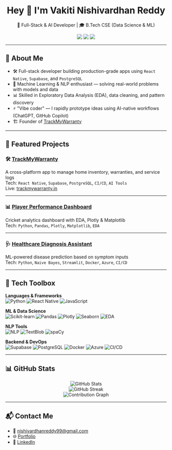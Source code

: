 <h1 align="center">Hey 👋 I'm Vakiti Nishivardhan Reddy</h1>
<p align="center">
  🚀 Full-Stack & AI Developer | 🎓 B.Tech CSE (Data Science & ML)
</p>

<p align="center">
  <a href="https://nishivardhan.vercel.app"><img src="https://img.shields.io/badge/Portfolio-black?style=flat-square&logo=vercel" /></a>
  <a href="https://linkedin.com/in/nishivardhan"><img src="https://img.shields.io/badge/LinkedIn-blue?style=flat-square&logo=linkedin" /></a>
  <a href="mailto:nishivardhanreddy99@gmail.com"><img src="https://img.shields.io/badge/Email-grey?style=flat-square&logo=gmail" /></a>
</p>

---

## 🧠 About Me

- 🛠️ Full-stack developer building production-grade apps using `React Native`, `Supabase`, and `PostgreSQL`
- 🤖 Machine Learning & NLP enthusiast — solving real-world problems with models and data
- 📊 Skilled in Exploratory Data Analysis (EDA), data cleaning, and pattern discovery
- ⚡ "Vibe coder" — I rapidly prototype ideas using AI-native workflows (ChatGPT, GitHub Copilot)
- 🏗️ Founder of [TrackMyWarranty](https://trackmywarranty.in)

---

## 🚀 Featured Projects

### 🛠️ [TrackMyWarranty](https://trackmywarranty.in)
A cross-platform app to manage home inventory, warranties, and service logs  
Tech: `React Native`, `Supabase`, `PostgreSQL`, `CI/CD`, `AI Tools`  
Live: [trackmywarranty.in](https://trackmywarranty.in)

---

### 📊 [Player Performance Dashboard](https://github.com/nishivardhanreddy/player-performance-dashboard)
Cricket analytics dashboard with EDA, Plotly & Matplotlib  
Tech: `Python`, `Pandas`, `Plotly`, `Matplotlib`, `EDA`

---

### 🩺 [Healthcare Diagnosis Assistant](https://github.com/nishivardhanreddy/healthcare-diagnosis-assistant)
ML-powered disease prediction based on symptom inputs  
Tech: `Python`, `Naive Bayes`, `Streamlit`, `Docker`, `Azure`, `CI/CD`

---

## 🧰 Tech Toolbox

**Languages & Frameworks**  
![Python](https://img.shields.io/badge/Python-3776AB?style=flat-square&logo=python&logoColor=white)
![React Native](https://img.shields.io/badge/React_Native-61DAFB?style=flat-square&logo=react&logoColor=black)
![JavaScript](https://img.shields.io/badge/JavaScript-F7DF1E?style=flat-square&logo=javascript&logoColor=black)

**ML & Data Science**  
![Scikit-learn](https://img.shields.io/badge/Scikit--learn-F7931E?style=flat-square&logo=scikit-learn&logoColor=white)
![Pandas](https://img.shields.io/badge/Pandas-150458?style=flat-square&logo=pandas&logoColor=white)
![Plotly](https://img.shields.io/badge/Plotly-3F4F75?style=flat-square&logo=plotly&logoColor=white)
![Seaborn](https://img.shields.io/badge/Seaborn-45B8AC?style=flat-square)
![EDA](https://img.shields.io/badge/EDA-Data_Exploration-orange?style=flat-square)

**NLP Tools**  
![NLP](https://img.shields.io/badge/NLP-Text_Classification-blueviolet?style=flat-square)
![TextBlob](https://img.shields.io/badge/TextBlob-black?style=flat-square)
![spaCy](https://img.shields.io/badge/spaCy-09A3D5?style=flat-square)

**Backend & DevOps**  
![Supabase](https://img.shields.io/badge/Supabase-3ECF8E?style=flat-square&logo=supabase&logoColor=white)
![PostgreSQL](https://img.shields.io/badge/PostgreSQL-336791?style=flat-square&logo=postgresql&logoColor=white)
![Docker](https://img.shields.io/badge/Docker-2496ED?style=flat-square&logo=docker&logoColor=white)
![Azure](https://img.shields.io/badge/Azure-0089D6?style=flat-square&logo=microsoftazure&logoColor=white)
![CI/CD](https://img.shields.io/badge/CI/CD-Automated-blue?style=flat-square)

---

## 📊 GitHub Stats

<p align="center">
  <img src="https://github-readme-stats.vercel.app/api?username=nishivardhanreddy&show_icons=true&theme=tokyonight" alt="GitHub Stats" />
  <br />
  <img src="https://github-readme-streak-stats.herokuapp.com/?user=nishivardhanreddy&theme=tokyonight" alt="GitHub Streak" />
  <br />
  <img src="https://github-readme-activity-graph.cyclic.app/graph?username=nishivardhanreddy&theme=github-compact" alt="Contribution Graph" />
</p>

---

## 📬 Contact Me

- 📧 [nishivardhanreddy99@gmail.com](mailto:nishivardhanreddy99@gmail.com)
- 🌐 [Portfolio](https://nishivardhan.vercel.app)
- 💼 [LinkedIn](https://linkedin.com/in/nishivardhan)
